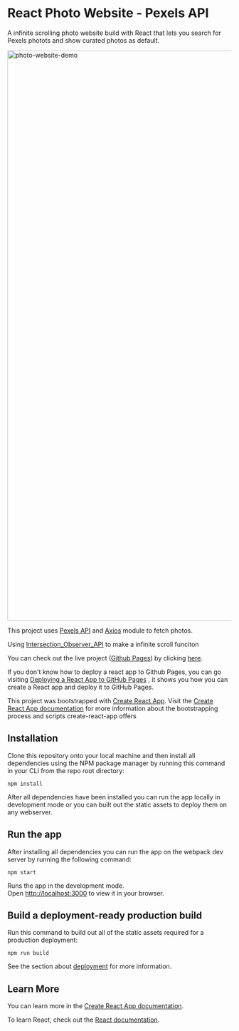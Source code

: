 # React Photo Website - Pexels API

A infinite scrolling photo website build with React that lets you search for Pexels photots and show curated photos as default. 

<img width="1280" alt="photo-website-demo" src="https://user-images.githubusercontent.com/40348319/155055595-cf041c4e-5487-4e7b-baa8-171f6668c093.png">

This project uses [Pexels API](https://www.pexels.com/api/) and [Axios](https://axios-http.com/) module to fetch photos.

Using [Intersection_Observer_API](https://developer.mozilla.org/en-US/docs/Web/API/Intersection_Observer_API) to make a infinite scroll funciton

You can check out the live project ([Github Pages](https://pages.github.com/)) by clicking [here](https://xxrjun.github.io/react-photo-website-infinite-scroll/).  

If you don't know how to deploy a react app to Github Pages, you can go visiting [Deploying a React App to GitHub Pages](https://github.com/gitname/react-gh-pages) , it shows you how you can create a React app and deploy it to GitHub Pages.

This project was bootstrapped with [Create React App](https://github.com/facebook/create-react-app). Visit the [Create React App documentation](https://facebook.github.io/create-react-app/docs/) for more information about the bootstrapping process and scripts create-react-app offers

## Installation

Clone this repository onto your local machine and then install all dependencies using the NPM package manager by running this command in your CLI from the repo root directory:

`npm install`

After all dependencies have been installed you can run the app locally in development mode or you can built out the static assets to deploy them on any webserver.

## Run the app

After installing all dependencies you can run the app on the webpack dev server by running the following command:

`npm start`

Runs the app in the development mode.\
Open [http://localhost:3000](http://localhost:3000) to view it in your browser.

## Build a deployment-ready production build

Run this command to build out all of the static assets required for a production deployment:

`npm run build`

See the section about [deployment](https://facebook.github.io/create-react-app/docs/deployment) for more information.


## Learn More

You can learn more in the [Create React App documentation](https://facebook.github.io/create-react-app/docs/getting-started).

To learn React, check out the [React documentation](https://reactjs.org/).
